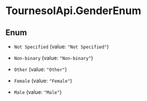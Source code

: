 # TournesolApi.GenderEnum

## Enum


* `Not Specified` (value: `"Not Specified"`)

* `Non-binary` (value: `"Non-binary"`)

* `Other` (value: `"Other"`)

* `Female` (value: `"Female"`)

* `Male` (value: `"Male"`)


